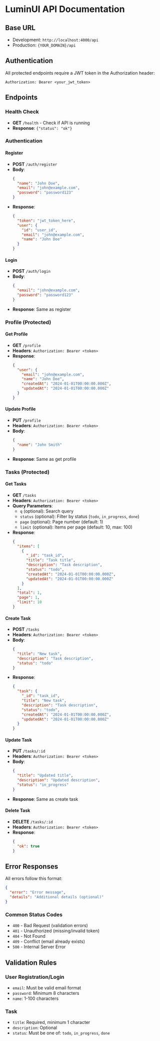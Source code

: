 # LuminUI API Documentation

## Base URL
- Development: `http://localhost:4000/api`
- Production: `{YOUR_DOMAIN}/api`

## Authentication
All protected endpoints require a JWT token in the Authorization header:
```
Authorization: Bearer <your_jwt_token>
```

## Endpoints

### Health Check
- **GET** `/health` - Check if API is running
- **Response**: `{"status": "ok"}`

### Authentication

#### Register
- **POST** `/auth/register`
- **Body**:
  ```json
  {
    "name": "John Doe",
    "email": "john@example.com",
    "password": "password123"
  }
  ```
- **Response**:
  ```json
  {
    "token": "jwt_token_here",
    "user": {
      "id": "user_id",
      "email": "john@example.com",
      "name": "John Doe"
    }
  }
  ```

#### Login
- **POST** `/auth/login`
- **Body**:
  ```json
  {
    "email": "john@example.com",
    "password": "password123"
  }
  ```
- **Response**: Same as register

### Profile (Protected)

#### Get Profile
- **GET** `/profile`
- **Headers**: `Authorization: Bearer <token>`
- **Response**:
  ```json
  {
    "user": {
      "email": "john@example.com",
      "name": "John Doe",
      "createdAt": "2024-01-01T00:00:00.000Z",
      "updatedAt": "2024-01-01T00:00:00.000Z"
    }
  }
  ```

#### Update Profile
- **PUT** `/profile`
- **Headers**: `Authorization: Bearer <token>`
- **Body**:
  ```json
  {
    "name": "John Smith"
  }
  ```
- **Response**: Same as get profile

### Tasks (Protected)

#### Get Tasks
- **GET** `/tasks`
- **Headers**: `Authorization: Bearer <token>`
- **Query Parameters**:
  - `q` (optional): Search query
  - `status` (optional): Filter by status (`todo`, `in_progress`, `done`)
  - `page` (optional): Page number (default: 1)
  - `limit` (optional): Items per page (default: 10, max: 100)
- **Response**:
  ```json
  {
    "items": [
      {
        "_id": "task_id",
        "title": "Task title",
        "description": "Task description",
        "status": "todo",
        "createdAt": "2024-01-01T00:00:00.000Z",
        "updatedAt": "2024-01-01T00:00:00.000Z"
      }
    ],
    "total": 1,
    "page": 1,
    "limit": 10
  }
  ```

#### Create Task
- **POST** `/tasks`
- **Headers**: `Authorization: Bearer <token>`
- **Body**:
  ```json
  {
    "title": "New task",
    "description": "Task description",
    "status": "todo"
  }
  ```
- **Response**:
  ```json
  {
    "task": {
      "_id": "task_id",
      "title": "New task",
      "description": "Task description",
      "status": "todo",
      "createdAt": "2024-01-01T00:00:00.000Z",
      "updatedAt": "2024-01-01T00:00:00.000Z"
    }
  }
  ```

#### Update Task
- **PUT** `/tasks/:id`
- **Headers**: `Authorization: Bearer <token>`
- **Body**:
  ```json
  {
    "title": "Updated title",
    "description": "Updated description",
    "status": "in_progress"
  }
  ```
- **Response**: Same as create task

#### Delete Task
- **DELETE** `/tasks/:id`
- **Headers**: `Authorization: Bearer <token>`
- **Response**:
  ```json
  {
    "ok": true
  }
  ```

## Error Responses

All errors follow this format:
```json
{
  "error": "Error message",
  "details": "Additional details (optional)"
}
```

### Common Status Codes
- `400` - Bad Request (validation errors)
- `401` - Unauthorized (missing/invalid token)
- `404` - Not Found
- `409` - Conflict (email already exists)
- `500` - Internal Server Error

## Validation Rules

### User Registration/Login
- `email`: Must be valid email format
- `password`: Minimum 8 characters
- `name`: 1-100 characters

### Task
- `title`: Required, minimum 1 character
- `description`: Optional
- `status`: Must be one of: `todo`, `in_progress`, `done`
